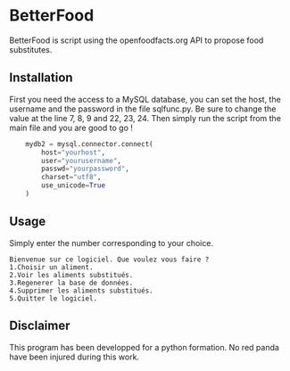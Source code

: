 # BetterFood

BetterFood is script using the openfoodfacts.org API to propose food substitutes.

## Installation

First you need the access to a MySQL database, you can set the host, the username and the password in the file sqlfunc.py. Be sure to change the value at the line 7, 8, 9 and 22, 23, 24. Then simply run the script from the main file and you are good to go !

```python
    mydb2 = mysql.connector.connect(
        host="yourhost",
        user="yourusername",
        passwd="yourpassword",
        charset="utf8",
        use_unicode=True
    )
```

## Usage
Simply enter the number corresponding to your choice.
```
Bienvenue sur ce logiciel. Que voulez vous faire ?
1.Choisir un aliment.
2.Voir les aliments substitués.
3.Regenerer la base de données.
4.Supprimer les aliments substitués.
5.Quitter le logiciel.

```

## Disclaimer
This program has been developped for a python formation. 
No red panda have been injured during this work.